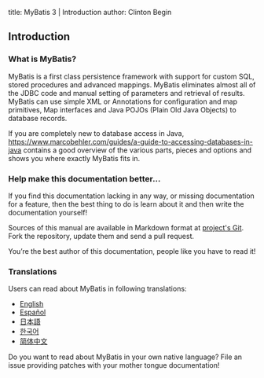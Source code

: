 title: MyBatis 3 | Introduction
author: Clinton Begin

## Introduction

### What is MyBatis?

MyBatis is a first class persistence framework with support for custom SQL, stored procedures and advanced mappings. MyBatis eliminates almost all of the JDBC code and manual setting of parameters and retrieval of results. MyBatis can use simple XML or Annotations for configuration and map primitives, Map interfaces and Java POJOs (Plain Old Java Objects) to database records.

If you are completely new to database access in Java, https://www.marcobehler.com/guides/a-guide-to-accessing-databases-in-java contains a good overview of the various parts, pieces and options and shows you where exactly MyBatis fits in.

### Help make this documentation better…

If you find this documentation lacking in any way, or missing documentation for a feature, then the best thing to do is learn about it and then write the documentation yourself!

Sources of this manual are available in Markdown format at [project's Git](https://github.com/mybatis/mybatis-3/tree/master/src/site). Fork the repository, update them and send a pull request.

You’re the best author of this documentation, people like you have to read it!

### Translations

Users can read about MyBatis in following translations:

<ul class="i18n">
          <li class="en"><a href="./getting-started.html">English</a></li>
          <li class="es"><a href="./es/index.html">Español</a></li>
<!--      <li class="fr"><a href="./fr/index.html">Français</a></li> -->
          <li class="ja"><a href="./ja/index.html">日本語</a></li>
          <li class="ko"><a href="./ko/index.html">한국어</a></li>
          <li class="zh"><a href="./zh_CN/index.html">简体中文</a></li>
</ul>

Do you want to read about MyBatis in your own native language? File an issue providing patches with your mother tongue documentation!
